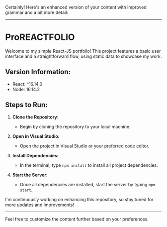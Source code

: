 Certainly! Here's an enhanced version of your content with improved grammar and a bit more detail:

---

# ProREACTFOLIO

Welcome to my simple React-JS portfolio! This project features a basic user interface and a straightforward flow, using static data to showcase my work.

## Version Information:

- React: ^16.14.0
- Node: 16.14.2

## Steps to Run:

1. **Clone the Repository:**
   - Begin by cloning the repository to your local machine.

2. **Open in Visual Studio:**
   - Open the project in Visual Studio or your preferred code editor.

3. **Install Dependencies:**
   - In the terminal, type `npm install` to install all project dependencies.

4. **Start the Server:**
   - Once all dependencies are installed, start the server by typing `npm start`.

I'm continuously working on enhancing this repository, so stay tuned for more updates and improvements!

---

Feel free to customize the content further based on your preferences.